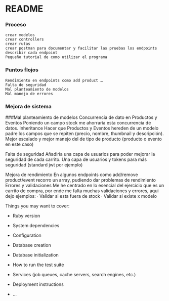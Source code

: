
# README

### Proceso
```
crear modelos  
crear controllers
crear rutas
crear postman para documentar y facilitar las pruebas los endpoints
describir cada endpoint
Pequeño tutorial de como utilizar el programa
```

### Puntos flojos

```
Rendimiento en endpoints como add product …
Falta de seguridad
Mal planteamiento de modelos
Mal manejo de errores
```

### Mejora de sistema

###Mal planteamiento de modelos
Concurrencia de dato en Productos y Eventos
Poniendo un campo stock me ahorraría esta concurrencia de datos.
Inheritance
Hacer que Productos y Eventos hereden de un modelo padre los campos que se repiten (precio, nombre, thumbnail y descripción). Mejor escalado y mejor manejo del de tipo de producto (producto o evento en este caso)

Falta de seguridad
    Añadiría una capa de usuarios para poder mejorar la seguridad de cada carrito. Una capa de usuarios y tokens para más seguridad          (standard jwt por ejemplo)  

Mejora de rendimiento
    En algunos endpoints como add/remove product/event recorro un array, pudiendo dar problemas de rendimiento
Errores y validaciones 
     Me he  centrado en lo esencial del ejercicio que es un carrito de compra,
     por ende me falta muchas validaciones y errores, aqui dejo ejemplos:
		· Validar si esta fuera de stock
		· Validar si existe x modelo
		



Things you may want to cover:

* Ruby version

* System dependencies

* Configuration

* Database creation

* Database initialization

* How to run the test suite

* Services (job queues, cache servers, search engines, etc.)

* Deployment instructions

* ...
